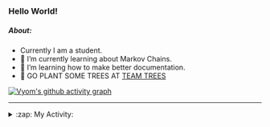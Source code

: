 ### Hello World!

##### About:
- Currently I am a student.
- 🌱 I’m currently learning about Markov Chains.
- 🌱 I’m learning how to make better documentation.
- 🌱 GO PLANT SOME TREES AT [TEAM TREES](https://teamtrees.org/)

[![Vyom's github activity graph](https://activity-graph.herokuapp.com/graph?username=Vyvy-vi)](https://github.com/ashutosh00710/github-readme-activity-graph)

---
<details>
  <summary>:zap: My Activity:</summary>
  
<!--START_SECTION:waka-->
![Code Time](http://img.shields.io/badge/Code%20Time-834%20hrs%2025%20mins-blue)

**I'm a Night 🦉** 

```text
🌞 Morning    67 commits     ██░░░░░░░░░░░░░░░░░░░░░░░   8.19% 
🌆 Daytime    201 commits    ██████░░░░░░░░░░░░░░░░░░░   24.57% 
🌃 Evening    284 commits    ████████░░░░░░░░░░░░░░░░░   34.72% 
🌙 Night      266 commits    ████████░░░░░░░░░░░░░░░░░   32.52%

```
📅 **I'm Most Productive on Sunday** 

```text
Monday       72 commits     ██░░░░░░░░░░░░░░░░░░░░░░░   8.8% 
Tuesday      134 commits    ████░░░░░░░░░░░░░░░░░░░░░   16.38% 
Wednesday    122 commits    ███░░░░░░░░░░░░░░░░░░░░░░   14.91% 
Thursday     106 commits    ███░░░░░░░░░░░░░░░░░░░░░░   12.96% 
Friday       112 commits    ███░░░░░░░░░░░░░░░░░░░░░░   13.69% 
Saturday     94 commits     ██░░░░░░░░░░░░░░░░░░░░░░░   11.49% 
Sunday       178 commits    █████░░░░░░░░░░░░░░░░░░░░   21.76%

```


📊 **This Week I Spent My Time On** 

```text
🔥 Editors: 
VS Code                  7 hrs 4 mins        █████████████████████████   100.0%

🐱‍💻 Projects: 
palantir                 6 hrs 11 mins       █████████████████████░░░░   87.32% 
praise                   34 mins             ██░░░░░░░░░░░░░░░░░░░░░░░   8.15% 
discord-bot-army-basic-bo14 mins             ░░░░░░░░░░░░░░░░░░░░░░░░░   3.4% 
62864373                 4 mins              ░░░░░░░░░░░░░░░░░░░░░░░░░   1.14%

```


 Last Updated on 11/07/2022 16:04:20 UTC
<!--END_SECTION:waka-->
</details>
